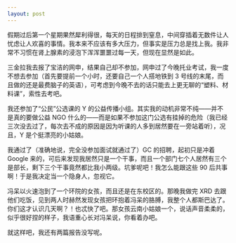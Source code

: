 ```yaml
---
layout: post
---
```


假期过后第一个星期果然犀利得很，每天的日程排到窒息，中间穿插着无数件让人忧虑让人欢喜的事情。我本来不应该有多大压力，但事实是压力总是找上我。我非常不习惯在肾上腺素的浸泡下浑浑噩噩过每一天，但现在显然是如此。

三金拉我去报了宝洁的网申，结果自己却不参加，网申过了今晚托业考试，我一度不想去参加（首先要提前一个小时，还要自己一个人搭地铁到 3 号线的末尾，而且做的还是最费脑子的英语），可考虑到今晚不去的话只能去上更无聊的“塑料、材料课”，索性去考吧。

我还参加了“公民”公选课的 Y 的公益传播小组。其实我的动机非常不纯——并不是真的要做公益 NGO 什么的——而是如果不参加这门公选有挂掉的危险（我已经三次没去过了，每次去不成的原因是因为听课的人多到居然要在一旁站着听），况且，Y 是个挺漂亮的小姑娘。

我通过了（准确地说，完全没参加面试就通过了）GC 的招聘，起初只是冲着 Google 来的，可后来发现我居然只是一个干事，而且一个部门七个人居然有三个是部长，剩下三个干事竟然都比我小两级。坑爹呢吧！我怎么能跟这些 90 后共事啊！于是我决定当一个隐身人，忽视它。

<!-- 我时不时还会想起她。每当她出现在脑中的时候，无论我脸上是笑是怒，准会僵住。只是现在的想要比以前淡了不少，可能是时间开始发挥它的魔力了吧，也可能是因为我故意剪这头烂发型转移了自己不少注意力。 -->

冯呆以火速泡到了一个环院的女孩，而且还是在东校区的。那晚我做完 XRD 去跟他们吃饭，见到两人时赫然发现女孩把环抱着冯呆的胳膊，我整个人都斯巴达了。你们这才认识几天啊？！也忒快了吧。那女孩云南小姑娘一个，说话声音柔柔的，似乎很好捏的样子，我语重心长对冯呆说，你看着办吧。

就这样吧，我还有两篇报告没写呢。
